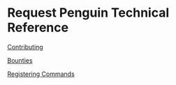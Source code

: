 
# Request Penguin Technical Reference

[Contributing](contributing.md)

[Bounties](bounty-hunting.md)

[Registering Commands](registering-cmd.md)